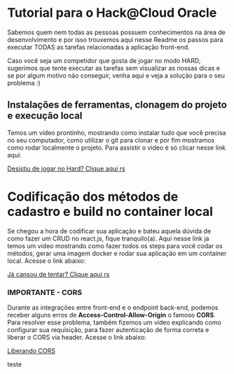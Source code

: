 # Tutorial para o Hack@Cloud Oracle

Sabemos quem nem todas as pessoas possuem conhecimentos na área de desenvolvimento e por isso trouxemos aqui nesse Readme os passos para executar TODAS as tarefas relacionadas a aplicação front-end.

Caso você seja um competidor que gosta de jogar no modo HARD, sugerimos que tente executar as tarefas sem visualizar as nossas dicas e se por algum motivo não conseguir, venha aqui e veja a solução para o seu problema :)

## Instalações de ferramentas, clonagem do projeto e execução local

Temos um vídeo prontinho, mostrando como instalar tudo que você precisa no seu computador, como utilizar o git para clonar e por fim mostramos como rodar localmente o projeto. Para assistir o video é só clicar nesse link aqui: 

[Desistiu de jogar no Hard? Clique aqui rs](https://videohub.oracle.com/media/Hack%40Cloud+-+Como+subir+aplica%C3%A7%C3%A3o+web+em+react+no+ambiente+local/1_f3i78dj0)

# Codificação dos métodos de cadastro e build no container local

Se chegou a hora de codificar sua aplicação e bateu aquela dúvida de como fazer um CRUD no react.js, fique tranquilo(a). Aqui nesse link ja temos um video mostrando como fazer todos os steps para você codar os métodos, gerar uma imagem docker e rodar sua aplicação em um container local. Acesse o link abaixo:

[Já cansou de tentar? Clique aqui rs](https://videohub.oracle.com/media/Hack%40Cloud+-+Codificando+e+rodando+app+no+Docker/1_uu5z84mh)

### IMPORTANTE - CORS

Durante as integrações entre front-end e o endpoint back-end, podemos receber alguns erros de **Access-Control-Allow-Origin** o famoso **CORS**. Para resolver esse problema, também fizemos um vídeo explicando como configurar sua requisição, para fazer autenticação de forma correta e liberar o CORS via header. Acesse o link abaixo: 

[Liberando CORS](https://videohub.oracle.com/media/Hack%40Cloud+-+Liberando+CORS+para+POST/1_k55o2zzq)



teste
